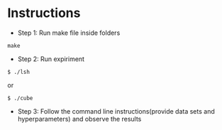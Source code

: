 # Instructions
* Step 1: Run make file inside folders 
```
make
```
* Step 2: Run expiriment  
```
$ ./lsh
```
or

```
$ ./cube
```

* Step 3: Follow the command line instructions(provide data sets and hyperparameters) and observe the results 
